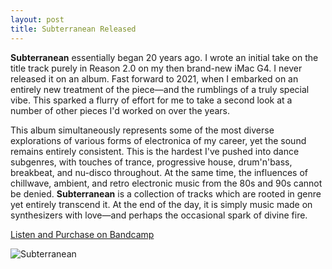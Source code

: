 ```yaml
---
layout: post
title: Subterranean Released
---
```


**Subterranean** essentially began 20 years ago. I wrote an initial take on the title track purely in Reason 2.0 on my then brand-new iMac G4. I never released it on an album. Fast forward to 2021, when I embarked on an entirely new treatment of the piece—and the rumblings of a truly special vibe. This sparked a flurry of effort for me to take a second look at a number of other pieces I'd worked on over the years.

This album simultaneously represents some of the most diverse explorations of various forms of electronica of my career, yet the sound remains entirely consistent. This is the hardest I've pushed into dance subgenres, with touches of trance, progressive house, drum'n'bass, breakbeat, and nu-disco throughout. At the same time, the influences of chillwave, ambient, and retro electronic music from the 80s and 90s cannot be denied. **Subterranean** is a collection of tracks which are rooted in genre yet entirely transcend it. At the end of the day, it is simply music made on synthesizers with love—and perhaps the occasional spark of divine fire. 

[<i class="fa fa-play" aria-hidden="true"></i> Listen and Purchase on Bandcamp](https://store.yarred.com/album/subterranean)

![Subterranean](/assets/subterranean-cover-2024.jpg)